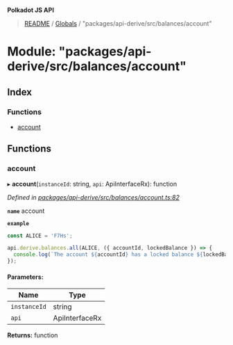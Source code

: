 **Polkadot JS API**

> [README](../README.md) / [Globals](../globals.md) / "packages/api-derive/src/balances/account"

# Module: "packages/api-derive/src/balances/account"

## Index

### Functions

* [account](_packages_api_derive_src_balances_account_.md#account)

## Functions

### account

▸ **account**(`instanceId`: string, `api`: ApiInterfaceRx): function

*Defined in [packages/api-derive/src/balances/account.ts:82](https://github.com/polkadot-js/api/blob/7af915185/packages/api-derive/src/balances/account.ts#L82)*

**`name`** account

**`example`** 
<BR>

```javascript
const ALICE = 'F7Hs';

api.derive.balances.all(ALICE, ({ accountId, lockedBalance }) => {
  console.log(`The account ${accountId} has a locked balance ${lockedBalance} units.`);
});
```

#### Parameters:

Name | Type |
------ | ------ |
`instanceId` | string |
`api` | ApiInterfaceRx |

**Returns:** function
